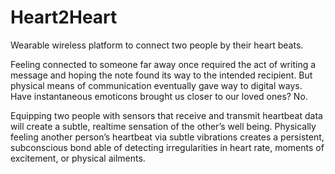 # Heart2Heart
Wearable wireless platform to connect two people by their heart beats.

Feeling connected to someone far away once required the act of writing a message and hoping the note found its way to the intended recipient. But physical means of communication eventually gave way to digital ways. Have instantaneous emoticons brought us closer to our loved ones? No.

Equipping two people with sensors that receive and transmit heartbeat data will create a subtle, realtime sensation of the other’s well being. Physically feeling another person’s heartbeat via subtle vibrations creates a persistent, subconscious bond able of detecting irregularities in heart rate, moments of excitement, or physical ailments.
